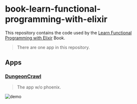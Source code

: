 # book-learn-functional-programming-with-elixir

This repository contains the code used by the [Learn Functional Programming with Elixir](https://pragprog.com/titles/cdc-elixir/learn-functional-programming-with-elixir/) Book.

> There are one app in this repository.

## Apps

### [DungeonCrawl](dungeon_crawl/README.md)

> The app w/o phoenix.

![demo](https://user-images.githubusercontent.com/456260/219872286-c8d97496-4624-4028-af8b-81f0b554b755.gif)

